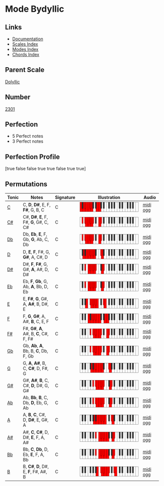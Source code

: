 # Mode Bydyllic

## Links

- [Documentation](index.md)
- [Scales Index](Scales.md)
- [Modes Index](Modes.md)
- [Chords Index](Chords.md)

## Parent Scale

[Dolyllic](ScaleDolyllic.md)

## Number

[2301](https://ianring.com/musictheory/scales/2301)

## Perfection

- 5 Perfect notes
- 3 Perfect notes

## Perfection Profile

[true false false true true false true true]

## Permutations

| Tonic | Notes | Signature | Illustration | Audio |
|-------|-------|-----------|--------------|-------|
| [C](ModeCNaturalBydyllic.md) | C, **D**, **D#**, E, F, **F#**, G, B, C | C | ![CNaturalBydyllic](ModeCNaturalBydyllic.png) | [midi](ModeCNaturalBydyllic.mid) [ogg](ModeCNaturalBydyllic.ogg) |
| [C#](ModeCSharpBydyllic.md) | C#, **D#**, **E**, F, F#, **G**, G#, C, C# | C | ![CSharpBydyllic](ModeCSharpBydyllic.png) | [midi](ModeCSharpBydyllic.mid) [ogg](ModeCSharpBydyllic.ogg) |
| [Db](ModeDFlatBydyllic.md) | Db, **Eb**, **E**, F, Gb, **G**, Ab, C, Db | C | ![DFlatBydyllic](ModeDFlatBydyllic.png) | [midi](ModeDFlatBydyllic.mid) [ogg](ModeDFlatBydyllic.ogg) |
| [D](ModeDNaturalBydyllic.md) | D, **E**, **F**, F#, G, **G#**, A, C#, D | C | ![DNaturalBydyllic](ModeDNaturalBydyllic.png) | [midi](ModeDNaturalBydyllic.mid) [ogg](ModeDNaturalBydyllic.ogg) |
| [D#](ModeDSharpBydyllic.md) | D#, **F**, **F#**, G, G#, **A**, A#, D, D# | C | ![DSharpBydyllic](ModeDSharpBydyllic.png) | [midi](ModeDSharpBydyllic.mid) [ogg](ModeDSharpBydyllic.ogg) |
| [Eb](ModeEFlatBydyllic.md) | Eb, **F**, **Gb**, G, Ab, **A**, Bb, D, Eb | C | ![EFlatBydyllic](ModeEFlatBydyllic.png) | [midi](ModeEFlatBydyllic.mid) [ogg](ModeEFlatBydyllic.ogg) |
| [E](ModeENaturalBydyllic.md) | E, **F#**, **G**, G#, A, **A#**, B, D#, E | C | ![ENaturalBydyllic](ModeENaturalBydyllic.png) | [midi](ModeENaturalBydyllic.mid) [ogg](ModeENaturalBydyllic.ogg) |
| [F](ModeFNaturalBydyllic.md) | F, **G**, **G#**, A, A#, **B**, C, E, F | C | ![FNaturalBydyllic](ModeFNaturalBydyllic.png) | [midi](ModeFNaturalBydyllic.mid) [ogg](ModeFNaturalBydyllic.ogg) |
| [F#](ModeFSharpBydyllic.md) | F#, **G#**, **A**, A#, B, **C**, C#, F, F# | C | ![FSharpBydyllic](ModeFSharpBydyllic.png) | [midi](ModeFSharpBydyllic.mid) [ogg](ModeFSharpBydyllic.ogg) |
| [Gb](ModeGFlatBydyllic.md) | Gb, **Ab**, **A**, Bb, B, **C**, Db, F, Gb | C | ![GFlatBydyllic](ModeGFlatBydyllic.png) | [midi](ModeGFlatBydyllic.mid) [ogg](ModeGFlatBydyllic.ogg) |
| [G](ModeGNaturalBydyllic.md) | G, **A**, **A#**, B, C, **C#**, D, F#, G | C | ![GNaturalBydyllic](ModeGNaturalBydyllic.png) | [midi](ModeGNaturalBydyllic.mid) [ogg](ModeGNaturalBydyllic.ogg) |
| [G#](ModeGSharpBydyllic.md) | G#, **A#**, **B**, C, C#, **D**, D#, G, G# | C | ![GSharpBydyllic](ModeGSharpBydyllic.png) | [midi](ModeGSharpBydyllic.mid) [ogg](ModeGSharpBydyllic.ogg) |
| [Ab](ModeAFlatBydyllic.md) | Ab, **Bb**, **B**, C, Db, **D**, Eb, G, Ab | C | ![AFlatBydyllic](ModeAFlatBydyllic.png) | [midi](ModeAFlatBydyllic.mid) [ogg](ModeAFlatBydyllic.ogg) |
| [A](ModeANaturalBydyllic.md) | A, **B**, **C**, C#, D, **D#**, E, G#, A | C | ![ANaturalBydyllic](ModeANaturalBydyllic.png) | [midi](ModeANaturalBydyllic.mid) [ogg](ModeANaturalBydyllic.ogg) |
| [A#](ModeASharpBydyllic.md) | A#, **C**, **C#**, D, D#, **E**, F, A, A# | C | ![ASharpBydyllic](ModeASharpBydyllic.png) | [midi](ModeASharpBydyllic.mid) [ogg](ModeASharpBydyllic.ogg) |
| [Bb](ModeBFlatBydyllic.md) | Bb, **C**, **Db**, D, Eb, **E**, F, A, Bb | C | ![BFlatBydyllic](ModeBFlatBydyllic.png) | [midi](ModeBFlatBydyllic.mid) [ogg](ModeBFlatBydyllic.ogg) |
| [B](ModeBNaturalBydyllic.md) | B, **C#**, **D**, D#, E, **F**, F#, A#, B | C | ![BNaturalBydyllic](ModeBNaturalBydyllic.png) | [midi](ModeBNaturalBydyllic.mid) [ogg](ModeBNaturalBydyllic.ogg) |
